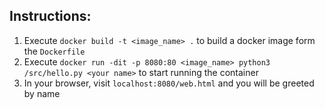 ## Instructions:
1. Execute ```docker build -t <image_name> .``` to build a docker image form the `Dockerfile`
1. Execute ```docker run -dit -p 8080:80 <image_name> python3 /src/hello.py <your name>``` to start running the container
1. In your browser, visit `localhost:8080/web.html` and you will be greeted by name
